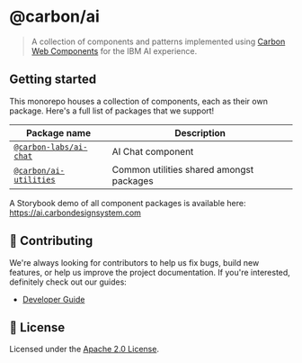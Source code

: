 # @carbon/ai

> A collection of components and patterns implemented using
> [Carbon Web Components](https://carbondesignsystem.com/developing/frameworks/web-components)
> for the IBM AI experience.

## Getting started

This monorepo houses a collection of components, each as their own package.
Here's a full list of packages that we support!

| Package name                                                                                                 | Description                              |
| ------------------------------------------------------------------------------------------------------------ | ---------------------------------------- |
| [`@carbon-labs/ai-chat`](https://github.com/carbon-design-system/carbon-for-ai/tree/main/packages/chat)      | AI Chat component                        |
| [`@carbon/ai-utilities`](https://github.com/carbon-design-system/carbon-for-ai/tree/main/packages/utilities) | Common utilities shared amongst packages |

A Storybook demo of all component packages is available here:
https://ai.carbondesignsystem.com

## 🙌 Contributing

We're always looking for contributors to help us fix bugs, build new features,
or help us improve the project documentation. If you're interested, definitely
check out our guides:

- [Developer Guide](https://github.com/carbon-design-system/carbon-for-ai/blob/main/docs/developing.md)

## 📝 License

Licensed under the
[Apache 2.0 License](https://github.com/carbon-design-system/carbon-for-ai/blob/main/LICENSE).
